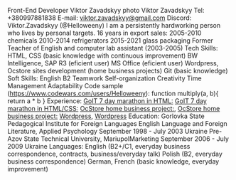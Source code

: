Front-End Developer
Viktor Zavadskyy photo
Viktor Zavadskyy
Tel: +380997881838
E-mail: viktor.zavadskyy@gmail.com
Discord: Viktor.Zavadskyy (@Helloweeny)
I am a persistently hardworking person who lives by personal targets.
16 years in export sales:
2005-2010 chemicals
2010-2014 refrigerators
2015-2021 glass packaging
Former Teacher of English and computer lab assistant (2003-2005)
Tech Skills:
HTML, CSS (basic knowledge with continuous improvement)
BW Intelligence, SAP R3 (eficient user)
MS Office (eficient user)
Wordpress, Ocstore sites development (home business projects)
Git (basic knowledge)
Soft Skills:
English B2
Teamwork
Self-organization
Creativity
Time Management
Adaptability
Code sample
(https://www.codewars.com/users/Helloweeny): function multiply(a, b){ return a * b }
Experience:
[GoIT 7 day marathon in HTML:](https://github.com/Helloweeny/resume-GoIT.git)
[GoIT 7 day marathon in HTML/CSS:](https://github.com/Helloweeny/djedai-GoIT.git)
[OcStore home business project:](https://vyshyvalochka.com.ua/), [OcStore home business project:](https://kostumlandia.com/)
[Wordpress](https://kievpeshkom.wordpress.com/), [Wordpress](https://darime4tu.com.ua/)
Education:
Gorlovka State Pedagogical Institute for Foreign Languages
English Language and Foreign Literature, Applied Psychology
September 1998 - July 2003 Ukraine
Pre-Azov State Technical University, MariupolMarketing
September 2006 - July 2009 Ukraine
Languages:
English (B2+/C1, everyday business correspondence, contracts, business/everyday talk)
Polish (B2, everyday business correspondence)
German, French (basic knowledge, everyday improvement)